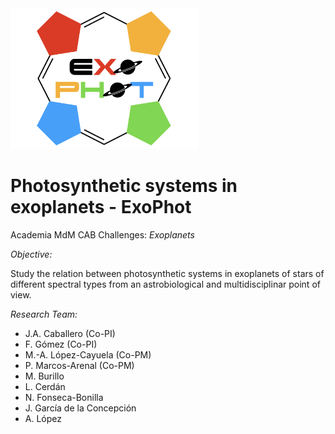 <img src="figures/ExoPhotlogo.png" width="300"/>

# Photosynthetic systems in exoplanets - ExoPhot

Academia MdM CAB Challenges: *Exoplanets*

*Objective:*

Study the relation between photosynthetic systems in exoplanets of stars of different 
spectral types from an astrobiological and multidisciplinar point of view. 

*Research Team:*

* J.A. Caballero (Co-PI)
* F. Gómez  (Co-PI)
* M.-A. López-Cayuela (Co-PM)
* P. Marcos-Arenal (Co-PM)
* M. Burillo
* L. Cerdán
* N. Fonseca-Bonilla
* J. García de la Concepción 
* A. López
